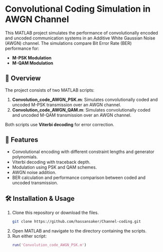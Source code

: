 # Convolutional Coding Simulation in AWGN Channel

This MATLAB project simulates the performance of convolutionally encoded and uncoded communication systems in an Additive White Gaussian Noise (AWGN) channel. The simulations compare Bit Error Rate (BER) performance for:

- **M-PSK Modulation**
- **M-QAM Modulation**

## 📜 Overview

The project consists of two MATLAB scripts:

1. **Convolution_code_AWGN_PSK.m**: Simulates convolutionally coded and uncoded M-PSK transmission over an AWGN channel.
2. **Convolution_code_AWGN_QAM.m**: Simulates convolutionally coded and uncoded M-QAM transmission over an AWGN channel.

Both scripts use **Viterbi decoding** for error correction.

## 📌 Features

- Convolutional encoding with different constraint lengths and generator polynomials.
- Viterbi decoding with traceback depth.
- Modulation using PSK and QAM schemes.
- AWGN noise addition.
- BER calculation and performance comparison between coded and uncoded transmission.

## 🛠 Installation & Usage

1. Clone this repository or download the files.
   ```bash
   git clone https://github.com/hassansaker/Channel-coding.git
2. Open MATLAB and navigate to the directory containing the scripts.
3. Run either script:
   ```matlab
   run('Convolution_code_AWGN_PSK.m')

